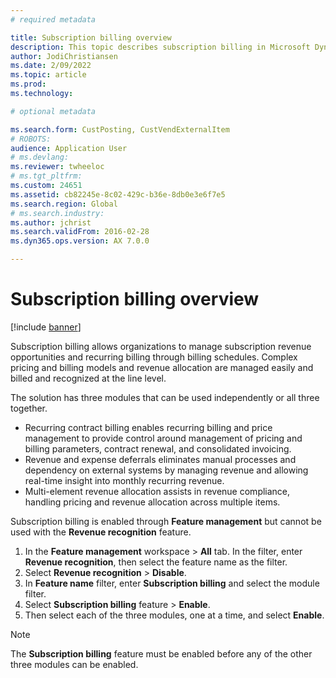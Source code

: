 ```yaml
---
# required metadata

title: Subscription billing overview
description: This topic describes subscription billing in Microsoft Dynamics 365 Finance.
author: JodiChristiansen
ms.date: 2/09/2022
ms.topic: article
ms.prod: 
ms.technology: 

# optional metadata

ms.search.form: CustPosting, CustVendExternalItem
# ROBOTS: 
audience: Application User
# ms.devlang: 
ms.reviewer: twheeloc
# ms.tgt_pltfrm: 
ms.custom: 24651
ms.assetid: cb82245e-8c02-429c-b36e-8db0e3e6f7e5
ms.search.region: Global
# ms.search.industry: 
ms.author: jchrist
ms.search.validFrom: 2016-02-28
ms.dyn365.ops.version: AX 7.0.0

---
```


# Subscription billing overview

[!include [banner](../includes/banner.md)]

Subscription billing allows organizations to manage subscription revenue opportunities and recurring billing through billing schedules.  Complex pricing and billing models and 
revenue allocation are managed easily and billed and recognized at the line level. 

The solution has three modules that can be used independently or all three together. 
 - Recurring contract billing enables recurring billing and price management to provide control around management of pricing and billing parameters, contract renewal, and consolidated invoicing. 
 - Revenue and expense deferrals eliminates manual processes and dependency on external systems by managing revenue and allowing real-time insight into monthly recurring revenue.
 - Multi-element revenue allocation assists in revenue compliance, handling pricing and revenue allocation across multiple items.

Subscription billing is enabled through **Feature management** but cannot be used with the **Revenue recognition** feature. 
1. In the **Feature management** workspace > **All** tab. In the filter, enter **Revenue recognition**, then select the feature name as the filter. 
2. Select **Revenue recognition** > **Disable**. 
3. In **Feature name** filter, enter **Subscription billing** and select the module filter. 
4. Select **Subscription billing** feature > **Enable**. 
5. Then select each of the three modules, one at a time, and select **Enable**. 

> [!NOTE]                                                                                                                                 
> The **Subscription billing** feature must be enabled before any of the other three modules can be enabled. 


